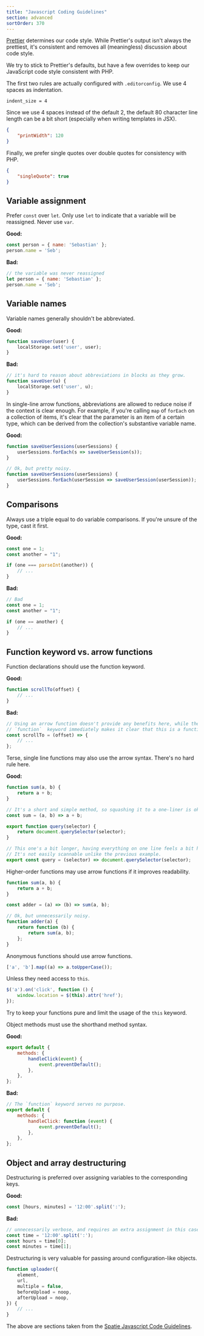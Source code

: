 ```yaml
---
title: "Javascript Coding Guidelines"
section: advanced
sortOrder: 370
---
```


[Prettier](https://prettier.io/) determines our code style. While Prettier's output isn't always the prettiest, it's consistent and removes all (meaningless) discussion about code style.

We try to stick to Prettier's defaults, but have a few overrides to keep our JavaScript code style consistent with PHP.

The first two rules are actually configured with `.editorconfig`. We use 4 spaces as indentation.

```
indent_size = 4
```

Since we use 4 spaces instead of the default 2, the default 80
character line length can be a bit short (especially when writing
templates in JSX).

```json
{
    "printWidth": 120
}
```

Finally, we prefer single quotes over double quotes for consistency with PHP.

```json
{
    "singleQuote": true
}
```

## Variable assignment

Prefer `const` over `let`. Only use `let` to indicate that a variable will be reassigned. Never use `var`.

**Good:**

```jsx
const person = { name: 'Sebastian' };
person.name = 'Seb';
```

**Bad:**

```jsx
// the variable was never reassigned
let person = { name: 'Sebastian' };
person.name = 'Seb';
```

## Variable names

Variable names generally shouldn't be abbreviated.

**Good:**

```jsx
function saveUser(user) {
    localStorage.set('user', user);
}
```

**Bad:**

```jsx
// it's hard to reason about abbreviations in blocks as they grow.
function saveUser(u) {
    localStorage.set('user', u);
}
```

In single-line arrow functions, abbreviations are allowed to reduce noise if the context is clear enough. For example, if you're calling `map` of `forEach` on a collection of items, it's clear that the parameter is an item of a certain type, which can be derived from the collection's substantive variable name.

**Good:**

```jsx
function saveUserSessions(userSessions) {
    userSessions.forEach(s => saveUserSession(s));
}

// Ok, but pretty noisy.
function saveUserSessions(userSessions) {
    userSessions.forEach(userSession => saveUserSession(userSession));
}
```

## Comparisons

Always use a triple equal to do variable comparisons. If you're unsure of the type, cast it first.

**Good:**

```jsx
const one = 1;
const another = "1";

if (one === parseInt(another)) {
    // ...
}
```

**Bad:**

```jsx
// Bad
const one = 1;
const another = "1";

if (one == another) {
    // ...
}
```

## Function keyword vs. arrow functions

Function declarations should use the function keyword.

**Good:**

```jsx
function scrollTo(offset) {
    // ...
}
```

**Bad:**

```jsx
// Using an arrow function doesn't provide any benefits here, while the
// `function`  keyword immediately makes it clear that this is a function.
const scrollTo = (offset) => {
    // ...
};
```

Terse, single line functions may also use the arrow syntax. There's no hard rule here.

**Good:**

```jsx
function sum(a, b) {
    return a + b;
}

// It's a short and simple method, so squashing it to a one-liner is ok.
const sum = (a, b) => a + b;
```

```jsx
export function query(selector) {
    return document.querySelector(selector);
}

// This one's a bit longer, having everything on one line feels a bit heavy.
// It's not easily scannable unlike the previous example.
export const query = (selector) => document.querySelector(selector);
```

Higher-order functions may use arrow functions if it improves readability.

```jsx
function sum(a, b) {
    return a + b;
}

const adder = (a) => (b) => sum(a, b);

// Ok, but unnecessarily noisy.
function adder(a) {
    return function (b) {
        return sum(a, b);
    };
}
```

Anonymous functions should use arrow functions.

```jsx
['a', 'b'].map((a) => a.toUpperCase());
```

Unless they need access to `this`.

```jsx
$('a').on('click', function () {
    window.location = $(this).attr('href');
});
```

Try to keep your functions pure and limit the usage of the `this` keyword.

Object methods must use the shorthand method syntax.

**Good:**

```jsx
export default {
    methods: {
        handleClick(event) {
            event.preventDefault();
        },
    },
};
```

**Bad:**

```jsx
// The `function` keyword serves no purpose.
export default {
    methods: {
        handleClick: function (event) {
            event.preventDefault();
        },
    },
};
```

## Object and array destructuring

Destructuring is preferred over assigning variables to the corresponding keys.

**Good:**

```jsx
const [hours, minutes] = '12:00'.split(':');
```

**Bad:**

```jsx
// unnecessarily verbose, and requires an extra assignment in this case.
const time = '12:00'.split(':');
const hours = time[0];
const minutes = time[1];
```

Destructuring is very valuable for passing around configuration-like objects.

```jsx
function uploader({
    element,
    url,
    multiple = false,
    beforeUpload = noop,
    afterUpload = noop,
}) {
    // ...
}
```

The above are sections taken from the [Spatie Javascript Code Guidelines](https://spatie.be/guidelines/javascript).